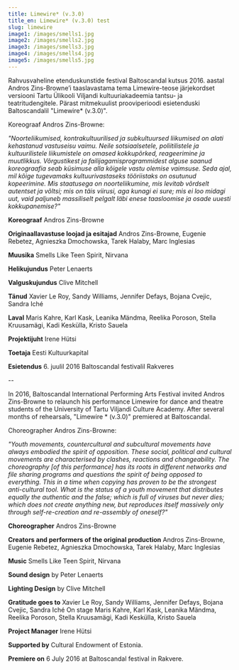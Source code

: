 ```yaml
---
title: Limewire* (v.3.0)
title_en: Limewire* (v.3.0) test
slug: limewire
image1: /images/smells1.jpg
image2: /images/smells2.jpg
image3: /images/smells3.jpg
image4: /images/smells4.jpg
image5: /images/smells5.jpg
---
```

Rahvusvaheline etenduskunstide festival Baltoscandal kutsus 2016. aastal Andros Zins-Browne’i taaslavastama tema Limewire-teose järjekordset versiooni Tartu Ülikooli Viljandi kultuuriakadeemia tantsu- ja teatritudengitele. Pärast mitmekuulist prooviperioodi esietenduski Baltoscandalil "Limewire\* (v.3.0)".

Koreograaf Andros Zins-Browne:

_"Noorteliikumised, kontrakultuurilised ja subkultuursed liikumised on alati kehastanud vastuseisu vaimu. Neile sotsiaalsetele, poliitilistele ja kultuurilistele liikumistele on omased kokkupõrked, reageerimine ja muutlikkus. Võrgustikest ja failijagamisprogrammidest alguse saanud koreograafia seab küsimuse alla kõigele vastu olemise vaimsuse. Seda ajal, mil kõige tugevamaks kultuurivastaseks tööriistaks on osutunud kopeerimine. Mis staatusega on noorteliikumine, mis levitab võrdselt autentset ja võltsi; mis on täis viirusi, aga kunagi ei sure; mis ei loo midagi uut, vaid paljuneb massiliselt pelgalt läbi enese taasloomise ja osade uuesti kokkupanemise?"_

**Koreograaf** Andros Zins-Browne

**Originaallavastuse loojad ja esitajad** Andros Zins-Browne, Eugenie Rebetez,
Agnieszka Dmochowska, Tarek Halaby, Marc Inglesias

**Muusika** Smells Like Teen Spirit, Nirvana

**Helikujundus** Peter Lenaerts

**Valguskujundus** Clive Mitchell

**Tänud** Xavier Le Roy, Sandy Williams, Jennifer Defays, Bojana Cvejic,
Sandra Iché

**Laval** Maris Kahre, Karl Kask, Leanika Mändma, Reelika Poroson, Stella
Kruusamägi, Kadi Keskülla, Kristo Sauela

**Projektijuht** Irene Hütsi

**Toetaja** Eesti Kultuurkapital

**Esietendus** 6. juulil 2016 Baltoscandal festivalil Rakveres

--

In 2016, Baltoscandal International Performing Arts Festival invited Andros Zins-Browne to relaunch his performance Limewire for dance and theatre students of the University of Tartu Viljandi Culture Academy. After several months of rehearsals, "Limewire \* (v.3.0)" premiered at Baltoscandal.

Choreographer Andros Zins-Browne:

_"Youth movements, countercultural and subcultural movements have always embodied the spirit of opposition. These social, political and cultural movements are characterised by clashes, reactions and changeability. The choreography [of this performance] has its roots in different networks and file sharing programs and questions the spirit of being opposed to everything. This in a time when copying has proven to be the strongest anti-cultural tool. What is the status of a youth movement that distributes equally the authentic and the false; which is full of viruses but never dies; which does not create anything new, but reproduces itself massively only through self-re-creation and re-assembly of oneself?"_

**Choreographer** Andros Zins-Browne

**Creators and performers of the original production** Andros Zins-Browne, Eugenie Rebetez, Agnieszka Dmochowska, Tarek Halaby, Marc Inglesias

**Music** Smells Like Teen Spirit, Nirvana

**Sound design** by Peter Lenaerts

**Lighting Design** by Clive Mitchell

**Gratitude goes to** Xavier Le Roy, Sandy Williams, Jennifer Defays, Bojana Cvejic, Sandra Iché
On stage Maris Kahre, Karl Kask, Leanika Mändma, Reelika Poroson, Stella Kruusamägi, Kadi Keskülla, Kristo Sauela

**Project Manager** Irene Hütsi

**Supported by** Cultural Endowment of Estonia.

**Premiere on** 6 July 2016 at Baltoscandal festival in Rakvere.
